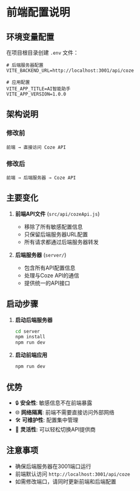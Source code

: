 # 前端配置说明

## 环境变量配置

在项目根目录创建 `.env` 文件：

```env
# 后端服务器配置
VITE_BACKEND_URL=http://localhost:3001/api/coze

# 应用配置
VITE_APP_TITLE=AI智能助手
VITE_APP_VERSION=1.0.0
```

## 架构说明

### 修改前
```
前端 → 直接访问 Coze API
```

### 修改后
```
前端 → 后端服务器 → Coze API
```

## 主要变化

1. **前端API文件** (`src/api/cozeApi.js`)
   - 移除了所有敏感配置信息
   - 只保留后端服务器URL配置
   - 所有请求都通过后端服务器转发

2. **后端服务器** (`server/`)
   - 包含所有API配置信息
   - 处理与Coze API的通信
   - 提供统一的API接口

## 启动步骤

1. **启动后端服务器**
   ```bash
   cd server
   npm install
   npm run dev
   ```

2. **启动前端应用**
   ```bash
   npm run dev
   ```

## 优势

- 🔒 **安全性**: 敏感信息不在前端暴露
- 🌐 **网络隔离**: 前端不需要直接访问外部网络
- 🛠️ **可维护性**: 配置集中管理
- 📱 **灵活性**: 可以轻松切换API提供商

## 注意事项

- 确保后端服务器在3001端口运行
- 前端默认访问 `http://localhost:3001/api/coze`
- 如需修改端口，请同时更新前端和后端配置
